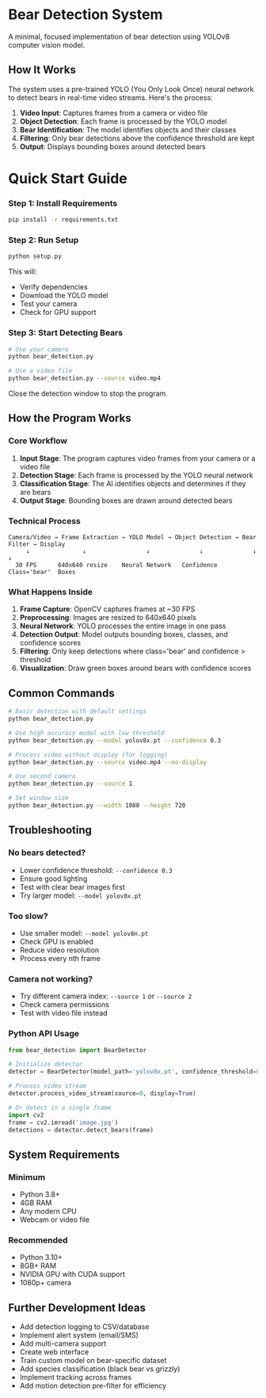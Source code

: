# Bear Detection System

A minimal, focused implementation of bear detection using YOLOv8 computer vision model.

## How It Works

The system uses a pre-trained YOLO (You Only Look Once) neural network to detect bears in real-time video streams. Here's the process:

1. **Video Input**: Captures frames from a camera or video file
2. **Object Detection**: Each frame is processed by the YOLO model
3. **Bear Identification**: The model identifies objects and their classes
4. **Filtering**: Only bear detections above the confidence threshold are kept
5. **Output**: Displays bounding boxes around detected bears

# Quick Start Guide

### Step 1: Install Requirements
```bash
pip install -r requirements.txt
```

### Step 2: Run Setup
```bash
python setup.py
```
This will:
- Verify dependencies
- Download the YOLO model
- Test your camera
- Check for GPU support

### Step 3: Start Detecting Bears
```bash
# Use your camera
python bear_detection.py

# Use a video file
python bear_detection.py --source video.mp4
```

Close the detection window to stop the program.

## How the Program Works

### Core Workflow

1. **Input Stage**: The program captures video frames from your camera or a video file
2. **Detection Stage**: Each frame is processed by the YOLO neural network
3. **Classification Stage**: The AI identifies objects and determines if they are bears
4. **Output Stage**: Bounding boxes are drawn around detected bears

### Technical Process

```
Camera/Video → Frame Extraction → YOLO Model → Object Detection → Bear Filter → Display
     ↓               ↓                 ↓              ↓              ↓           ↓
  30 FPS      640x640 resize    Neural Network   Confidence     Class='bear'  Boxes
```

### What Happens Inside

1. **Frame Capture**: OpenCV captures frames at ~30 FPS
2. **Preprocessing**: Images are resized to 640x640 pixels
3. **Neural Network**: YOLO processes the entire image in one pass
4. **Detection Output**: Model outputs bounding boxes, classes, and confidence scores
5. **Filtering**: Only keep detections where class='bear' and confidence > threshold
6. **Visualization**: Draw green boxes around bears with confidence scores

## Common Commands

```bash
# Basic detection with default settings
python bear_detection.py

# Use high accuracy model with low threshold
python bear_detection.py --model yolov8x.pt --confidence 0.3

# Process video without display (for logging)
python bear_detection.py --source video.mp4 --no-display

# Use second camera
python bear_detection.py --source 1

# Set window size
python bear_detection.py --width 1080 --height 720
```

## Troubleshooting

### No bears detected?
- Lower confidence threshold: `--confidence 0.3`
- Ensure good lighting
- Test with clear bear images first
- Try larger model: `--model yolov8x.pt`

### Too slow?
- Use smaller model: `--model yolov8n.pt`
- Check GPU is enabled
- Reduce video resolution
- Process every nth frame

### Camera not working?
- Try different camera index: `--source 1` or `--source 2`
- Check camera permissions
- Test with video file instead

### Python API Usage
```python
from bear_detection import BearDetector

# Initialize detector
detector = BearDetector(model_path='yolov8x.pt', confidence_threshold=0.5)

# Process video stream
detector.process_video_stream(source=0, display=True)

# Or detect in a single frame
import cv2
frame = cv2.imread('image.jpg')
detections = detector.detect_bears(frame)
```
## System Requirements

### Minimum
- Python 3.8+
- 4GB RAM
- Any modern CPU
- Webcam or video file

### Recommended
- Python 3.10+
- 8GB+ RAM
- NVIDIA GPU with CUDA support
- 1080p+ camera

## Further Development Ideas

- Add detection logging to CSV/database
- Implement alert system (email/SMS)
- Add multi-camera support
- Create web interface
- Train custom model on bear-specific dataset
- Add species classification (black bear vs grizzly)
- Implement tracking across frames
- Add motion detection pre-filter for efficiency
